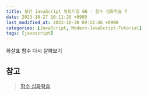```yaml
---
title: 모던 JavaScript 튜토리얼 06 - 함수 심화학습 7
date: 2023-10-27 16:11:26 +0900
last_modified_at: 2023-10-30 09:12:46 +0900
categories: [JavaScript, Modern-JavaScript-Tutorial]
tags: [javascript]
---
```


화살표 함수 다시 살펴보기

##

## 참고

> [함수 심화학습](https://ko.javascript.info/advanced-functions)

